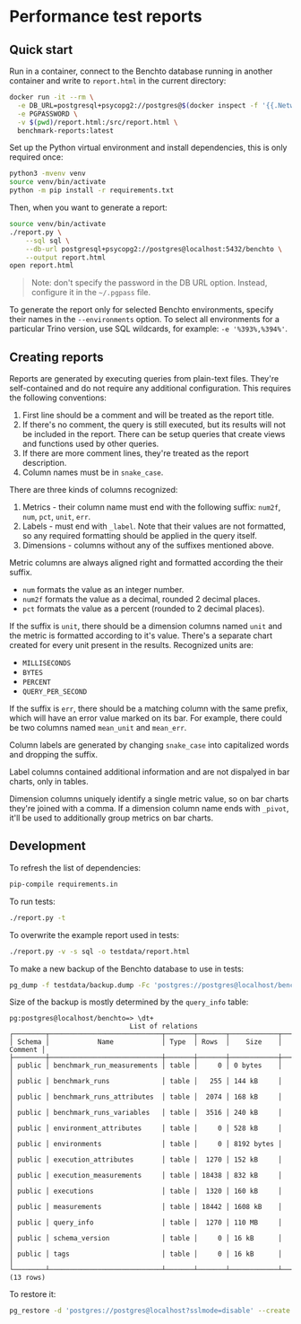 Performance test reports
========================

## Quick start

Run in a container, connect to the Benchto database running in another container
and write to `report.html` in the current directory:
```bash
docker run -it --rm \
  -e DB_URL=postgresql+psycopg2://postgres@$(docker inspect -f '{{.NetworkSettings.IPAddress}}' benchto-postgres):5432/benchto \
  -e PGPASSWORD \
  -v $(pwd)/report.html:/src/report.html \
  benchmark-reports:latest
```

Set up the Python virtual environment and install dependencies, this is only
required once:
```bash
python3 -mvenv venv
source venv/bin/activate
python -m pip install -r requirements.txt
```

Then, when you want to generate a report:

```bash
source venv/bin/activate
./report.py \
    --sql sql \
    --db-url postgresql+psycopg2://postgres@localhost:5432/benchto \
    --output report.html
open report.html
```

> Note: don't specify the password in the DB URL option. Instead, configure it
> in the `~/.pgpass` file.

To generate the report only for selected Benchto environments, specify their
names in the `--environments` option. To select all environments for a
particular Trino version, use SQL wildcards, for example: `-e '%393%,%394%'`.

## Creating reports

Reports are generated by executing queries from plain-text files. They're
self-contained and do not require any additional configuration. This requires
the following conventions:

1. First line should be a comment and will be treated as the report title.
1. If there's no comment, the query is still executed, but its results will not
   be included in the report. There can be setup queries that create views and
   functions used by other queries.
1. If there are more comment lines, they're treated as the report description.
1. Column names must be in `snake_case`.

There are three kinds of columns recognized:
1. Metrics - their column name must end with the following suffix: `num2f`,
   `num`, `pct`, `unit`, `err`.
1. Labels - must end with `_label`. Note that their values are not formatted,
   so any required formatting should be applied in the query itself.
1. Dimensions - columns without any of the suffixes mentioned above.

Metric columns are always aligned right and formatted according the their
suffix.
* `num` formats the value as an integer number.
* `num2f` formats the value as a decimal, rounded 2 decimal places.
* `pct` formats the value as a percent (rounded to 2 decimal places).

If the suffix is `unit`, there should be a dimension columns named `unit` and
the metric is formatted according to it's value. There's a separate chart
created for every unit present in the results.
Recognized units are:
* `MILLISECONDS`
* `BYTES`
* `PERCENT`
* `QUERY_PER_SECOND`

If the suffix is `err`, there should be a matching column with the same prefix,
which will have an error value marked on its bar. For example, there could be
two columns named `mean_unit` and `mean_err`.

Column labels are generated by changing `snake_case` into capitalized words and
dropping the suffix.

Label columns contained additional information and are not dispalyed in bar
charts, only in tables.

Dimension columns uniquely identify a single metric value, so on bar charts
they're joined with a comma. If a dimension column name ends with `_pivot`,
it'll be used to additionally group metrics on bar charts.

## Development

To refresh the list of dependencies:

```bash
pip-compile requirements.in
```

To run tests:
```bash
./report.py -t
```

To overwrite the example report used in tests:
```bash
./report.py -v -s sql -o testdata/report.html
```

To make a new backup of the Benchto database to use in tests:
```bash
pg_dump -f testdata/backup.dump -Fc 'postgres://postgres@localhost/benchto?sslmode=disable'
```

Size of the backup is mostly determined by the `query_info` table:
```
pg:postgres@localhost/benchto=> \dt+
                              List of relations
┌────────┬────────────────────────────┬───────┬───────┬────────────┬─────────┐
│ Schema │            Name            │ Type  │ Rows  │    Size    │ Comment │
├────────┼────────────────────────────┼───────┼───────┼────────────┼─────────┤
│ public │ benchmark_run_measurements │ table │     0 │ 0 bytes    │         │
│ public │ benchmark_runs             │ table │   255 │ 144 kB     │         │
│ public │ benchmark_runs_attributes  │ table │  2074 │ 168 kB     │         │
│ public │ benchmark_runs_variables   │ table │  3516 │ 240 kB     │         │
│ public │ environment_attributes     │ table │     0 │ 528 kB     │         │
│ public │ environments               │ table │     0 │ 8192 bytes │         │
│ public │ execution_attributes       │ table │  1270 │ 152 kB     │         │
│ public │ execution_measurements     │ table │ 18438 │ 832 kB     │         │
│ public │ executions                 │ table │  1320 │ 160 kB     │         │
│ public │ measurements               │ table │ 18442 │ 1608 kB    │         │
│ public │ query_info                 │ table │  1270 │ 110 MB     │         │
│ public │ schema_version             │ table │     0 │ 16 kB      │         │
│ public │ tags                       │ table │     0 │ 16 kB      │         │
└────────┴────────────────────────────┴───────┴───────┴────────────┴─────────┘
(13 rows)
```

To restore it:
```bash
pg_restore -d 'postgres://postgres@localhost?sslmode=disable' --create --exit-on-error testdata/backup.dump
```
